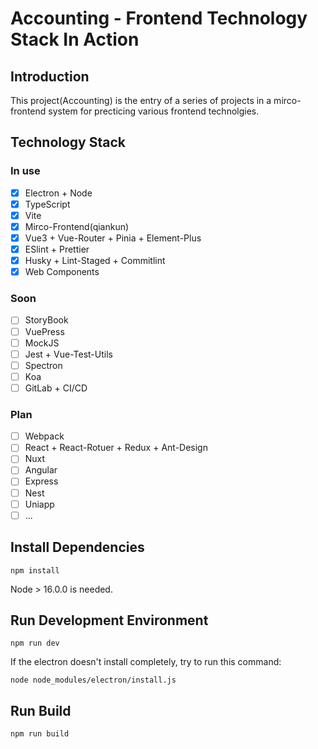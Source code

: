 # Accounting - Frontend Technology Stack In Action

## Introduction

This project(Accounting) is the entry of a series of projects in a mirco-frontend system for precticing various frontend technolgies.

## Technology Stack

### In use

- [x] Electron + Node
- [x] TypeScript
- [x] Vite
- [x] Mirco-Frontend(qiankun)
- [x] Vue3 + Vue-Router + Pinia + Element-Plus
- [x] ESlint + Prettier
- [x] Husky + Lint-Staged + Commitlint
- [x] Web Components

### Soon

- [ ] StoryBook
- [ ] VuePress
- [ ] MockJS
- [ ] Jest + Vue-Test-Utils
- [ ] Spectron
- [ ] Koa
- [ ] GitLab + CI/CD

### Plan

- [ ] Webpack
- [ ] React + React-Rotuer + Redux + Ant-Design
- [ ] Nuxt
- [ ] Angular
- [ ] Express
- [ ] Nest
- [ ] Uniapp
- [ ] ...

## Install Dependencies

```
npm install
```

Node > 16.0.0 is needed.

## Run Development Environment

```
npm run dev
```

If the electron doesn't install completely, try to run this command:

```
node node_modules/electron/install.js
```

## Run Build

```
npm run build
```

